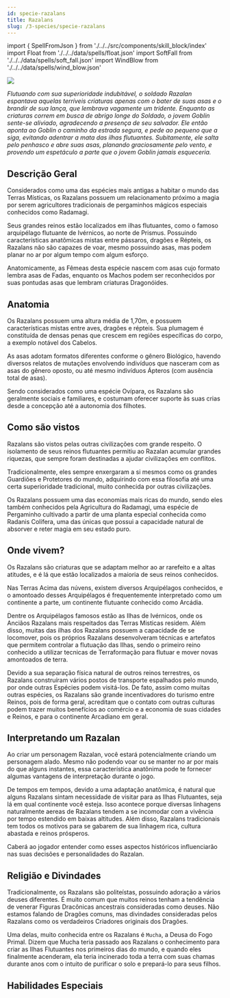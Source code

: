 ```yaml
---
id: specie-razalans
title: Razalans
slug: /3-species/specie-razalans
---
```


import { SpellFromJson } from './../../src/components/skill_block/index'
import Float from './../../data/spells/float.json'
import SoftFall from './../../data/spells/soft_fall.json'
import WindBlow from './../../data/spells/wind_blow.json'

![](https://fabulas-e-goblins-book.s3.us-west-2.amazonaws.com/especies-jogaveis/razalans/RazalansSpecie.jpg)

*Flutuando com sua superioridade indubitável, o soldado Razalan espantava aquelas terríveis criaturas apenas com o bater de suas asas e o brandir de sua lança, que lembrava vagamente um tridente. Enquanto as criaturas correm em busca de abrigo longe do Soldado, o jovem Goblin sente-se aliviado, agradecendo a presença de seu salvador. Ele então aponta ao Goblin o caminho da estrada segura, e pede ao pequeno que a siga, evitando adentrar a mata das ilhas flutuantes. Subitamente, ele salta pelo penhasco e abre suas asas, planando graciosamente pelo vento, e provendo um espetáculo a parte que o jovem Goblin jamais esqueceria.*

## Descrição Geral

Considerados como uma das espécies mais antigas a habitar o mundo das Terras Místicas, os Razalans possuem um relacionamento próximo a magia por serem agricultores tradicionais de pergaminhos mágicos especiais conhecidos como Radamagi.

Seus grandes reinos estão localizados em ilhas flutuantes, como o famoso arquipélago flutuante de Ivérnicos, ao norte de
Prismus.
Possuindo características anatômicas mistas entre pássaros, dragões e Répteis, os Razalans não são capazes de voar, mesmo possuindo asas, mas podem planar no ar por algum tempo com algum esforço.

Anatomicamente, as Fêmeas desta espécie nascem com asas cujo formato lembra asas de Fadas, enquanto os Machos podem ser reconhecidos por suas pontudas asas que lembram criaturas
Dragonóides.

## Anatomia

Os Razalans possuem uma altura média de 1,70m, e possuem características mistas entre aves, dragões e répteis. Sua plumagem é constituída de densas penas que crescem em regiões específicas do corpo, a exemplo notável dos Cabelos.

As asas adotam formatos diferentes conforme o gênero Biológico, havendo diversos relatos de mutações envolvendo indivíduos que nasceram com as asas do gênero oposto, ou até mesmo  indivíduos Ápteros (com ausência total de asas).

Sendo considerados como uma espécie Ovípara, os Razalans são geralmente sociais e familiares, e costumam oferecer suporte às suas crias desde a concepção até a autonomia dos filhotes.

## Como são vistos

Razalans são vistos pelas outras civilizações com grande respeito. O isolamento de seus reinos flutuantes permitiu ao Razalan acumular grandes riquezas, que sempre foram destinadas a ajudar civilizações em conflitos.

Tradicionalmente, eles sempre enxergaram a si mesmos como os grandes Guardiões e Protetores do mundo, adquirindo com essa filosofia até uma certa superioridade tradicional, muito conhecida por outras civilizações.

Os Razalans possuem uma das economias mais ricas do mundo, sendo eles também conhecidos pela Agricultura do Radamagi, uma espécie de Pergaminho cultivado a partir de uma planta especial conhecida como Radanis Colífera, uma das únicas que possui a capacidade natural de absorver e reter magia em seu estado puro.

## Onde vivem?

Os Razalans são criaturas que se adaptam melhor ao ar rarefeito e a altas atitudes, e é lá que estão localizados a maioria de seus reinos conhecidos.

Nas Terras Acima das núvens, existem diversos Arquipélagos conhecidos, e o amontoado desses Arquipélagos é frequentemente interpretado como um continente a parte, um continente flutuante conhecido como Arcádia.

Dentre os Arquipélagos famosos estão as Ilhas de Ivérnicos, onde os Anciãos Razalans mais respeitados das Terras Misticas residem.
Além disso, muitas das ilhas dos Razalans possuem a capacidade de se locomover, pois os próprios Razalans desenvolveram técnicas e artefatos que permitem controlar a flutuação das Ilhas, sendo o primeiro reino conhecido a utilizar tecnicas de Terraformação para flutuar e mover novas amontoados de terra.

Devido a sua separação física natural de outros reinos terrestres, os Razalans construíram vários postos de transporte espalhados pelo mundo, por onde outras Espécies podem visitá-los.
De fato, assim como muitas outras espécies, os Razalans são grande incentivadores do turismo entre Reinos, pois de forma geral, acreditam que o contato com outras culturas podem trazer muitos benefícios ao comércio e a economia de suas cidades e Reinos, e para o continente Arcadiano em geral.

## Interpretando um Razalan

Ao criar um personagem Razalan, você estará potencialmente criando um personagem alado. Mesmo não podendo voar ou se manter no ar por mais do que alguns instantes, essa característica anatônima pode te fornecer algumas vantagens de interpretação durante o jogo.

De tempos em tempos, devido a uma adaptação anatômica, é natural que alguns Razalans sintam necessidade de visitar para as Ilhas Flutuantes, seja lá em qual continente você esteja. Isso acontece porque diversas linhagens naturalmente aereas de Razalans tendem a se incomodar com a vivência por tempo estendido em baixas altitudes.
Além disso, Razalans tradicionais tem todos os motivos para se gabarem de sua linhagem rica, cultura abastada e reinos prósperos.

Caberá ao jogador entender como esses aspectos históricos influenciarão nas suas decisões e personalidades do Razalan.

## Religião e Divindades

Tradicionalmente, os Razalans são politeístas, possuindo adoração a vários deuses diferentes.
É muito comum que muitos reinos tenham a tendência de venerar Figuras Dracônicas ancestrais consideradas como deuses. Não estamos falando de Dragões comuns, mas divindades consideradas pelos Razalans como os verdadeiros Criadores originais dos Dragões.

Uma delas, muito conhecida entre os Razalans é `Mucha`, a Deusa do Fogo Primal. Dizem que Mucha teria passado aos Razalans o conhecimento para criar as Ilhas Flutuantes nos primeiros dias do mundo, e quando eles finalmente acenderam, ela teria incinerado toda a terra com suas chamas durante anos com o intuito de purificar o solo e prepará-lo para seus filhos.

## Habilidades Especiais

<SpellFromJson spellData={Float} />

<SpellFromJson spellData={SoftFall} />

<SpellFromJson spellData={WindBlow} />

